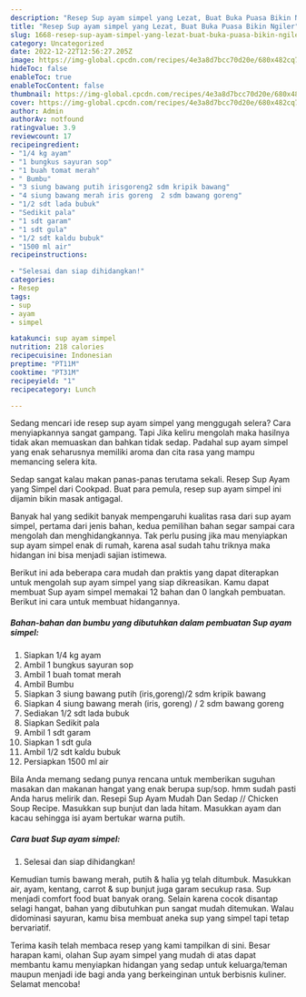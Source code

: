 ```yaml
---
description: "Resep Sup ayam simpel yang Lezat, Buat Buka Puasa Bikin Ngiler"
title: "Resep Sup ayam simpel yang Lezat, Buat Buka Puasa Bikin Ngiler"
slug: 1668-resep-sup-ayam-simpel-yang-lezat-buat-buka-puasa-bikin-ngiler
category: Uncategorized
date: 2022-12-22T12:56:27.205Z
image: https://img-global.cpcdn.com/recipes/4e3a8d7bcc70d20e/680x482cq70/sup-ayam-simpel-foto-resep-utama.jpg
hideToc: false
enableToc: true
enableTocContent: false
thumbnail: https://img-global.cpcdn.com/recipes/4e3a8d7bcc70d20e/680x482cq70/sup-ayam-simpel-foto-resep-utama.jpg
cover: https://img-global.cpcdn.com/recipes/4e3a8d7bcc70d20e/680x482cq70/sup-ayam-simpel-foto-resep-utama.jpg
author: Admin
authorAv: notfound
ratingvalue: 3.9
reviewcount: 17
recipeingredient:
- "1/4 kg ayam"
- "1 bungkus sayuran sop"
- "1 buah tomat merah"
- " Bumbu"
- "3 siung bawang putih irisgoreng2 sdm kripik bawang"
- "4 siung bawang merah iris goreng  2 sdm bawang goreng"
- "1/2 sdt lada bubuk"
- "Sedikit pala"
- "1 sdt garam"
- "1 sdt gula"
- "1/2 sdt kaldu bubuk"
- "1500 ml air"
recipeinstructions:

- "Selesai dan siap dihidangkan!"
categories:
- Resep
tags:
- sup
- ayam
- simpel

katakunci: sup ayam simpel 
nutrition: 218 calories
recipecuisine: Indonesian
preptime: "PT11M"
cooktime: "PT31M"
recipeyield: "1"
recipecategory: Lunch

---
```



Sedang mencari ide resep sup ayam simpel yang menggugah selera? Cara menyiapkannya sangat gampang. Tapi Jika keliru mengolah maka hasilnya tidak akan memuaskan dan bahkan tidak sedap. Padahal sup ayam simpel yang enak seharusnya memiliki aroma dan cita rasa yang mampu memancing selera kita.


Sedap sangat kalau makan panas-panas terutama sekali. Resep Sup Ayam yang Simpel dari Cookpad. Buat para pemula, resep sup ayam simpel ini dijamin bikin masak antigagal.

Banyak hal yang sedikit banyak mempengaruhi kualitas rasa dari sup ayam simpel, pertama dari jenis bahan, kedua pemilihan bahan segar sampai cara mengolah dan menghidangkannya. Tak perlu pusing jika mau menyiapkan sup ayam simpel enak di rumah, karena asal sudah tahu triknya maka hidangan ini bisa menjadi sajian istimewa.


Berikut ini ada beberapa cara mudah dan praktis yang dapat diterapkan untuk mengolah sup ayam simpel yang siap dikreasikan. Kamu dapat membuat Sup ayam simpel memakai 12 bahan dan 0 langkah pembuatan. Berikut ini cara untuk membuat hidangannya.

<!--inarticleads1-->

##### Bahan-bahan dan bumbu yang dibutuhkan dalam pembuatan Sup ayam simpel:

1. Siapkan 1/4 kg ayam
1. Ambil 1 bungkus sayuran sop
1. Ambil 1 buah tomat merah
1. Ambil  Bumbu
1. Siapkan 3 siung bawang putih (iris,goreng)/2 sdm kripik bawang
1. Siapkan 4 siung bawang merah (iris, goreng) / 2 sdm bawang goreng
1. Sediakan 1/2 sdt lada bubuk
1. Siapkan Sedikit pala
1. Ambil 1 sdt garam
1. Siapkan 1 sdt gula
1. Ambil 1/2 sdt kaldu bubuk
1. Persiapkan 1500 ml air


Bila Anda memang sedang punya rencana untuk memberikan suguhan masakan dan makanan hangat yang enak berupa sup/sop. hmm sudah pasti Anda harus melirik dan. Resepi Sup Ayam Mudah Dan Sedap // Chicken Soup Recipe. Masukkan sup bunjut dan lada hitam. Masukkan ayam dan kacau sehingga isi ayam bertukar warna putih. 

<!--inarticleads2-->

##### Cara buat Sup ayam simpel:


1. Selesai dan siap dihidangkan!

Kemudian tumis bawang merah, putih &amp; halia yg telah ditumbuk. Masukkan air, ayam, kentang, carrot &amp; sup bunjut juga garam secukup rasa. Sup menjadi comfort food buat banyak orang. Selain karena cocok disantap selagi hangat, bahan yang dibutuhkan pun sangat mudah ditemukan. Walau didominasi sayuran, kamu bisa membuat aneka sup yang simpel tapi tetap bervariatif. 

Terima kasih telah membaca resep yang kami tampilkan di sini. Besar harapan kami, olahan Sup ayam simpel yang mudah di atas dapat membantu kamu menyiapkan hidangan yang sedap untuk keluarga/teman maupun menjadi ide bagi anda yang berkeinginan untuk berbisnis kuliner. Selamat mencoba!
